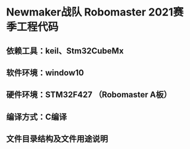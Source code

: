 # Newmaker战队 Robomaster 2021赛季工程代码

## 依赖工具：keil、Stm32CubeMx

## 软件环境：window10 

## 硬件环境：STM32F427 （Robomaster A板）

## 编译方式：C编译

## 文件目录结构及文件用途说明


